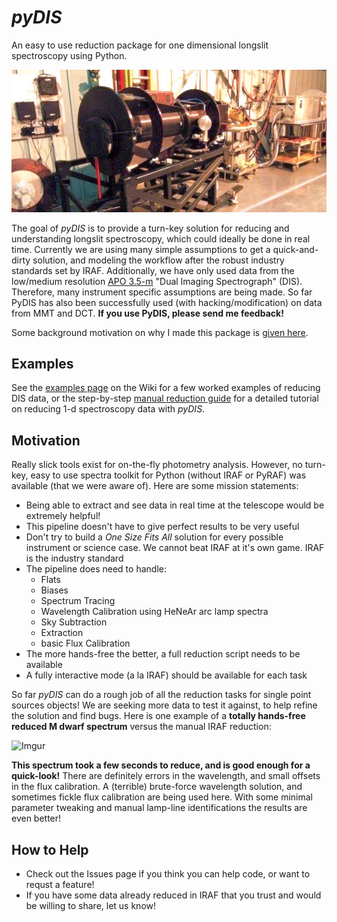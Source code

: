 # *pyDIS*
An easy to use reduction package for one dimensional longslit spectroscopy using Python. 

![](pydis/resources/misc/dis2007.jpg)

The goal of *pyDIS* is to provide a turn-key solution for reducing and understanding longslit spectroscopy, which could ideally be done in real time. Currently we are using many simple assumptions to get a quick-and-dirty solution, and modeling the workflow after the robust industry standards set by IRAF. Additionally, we have only used data from the low/medium resolution [APO 3.5-m](http://www.apo.nmsu.edu) "Dual Imaging Spectrograph" (DIS). Therefore, many instrument specific assumptions are being made. So far PyDIS has also been successfully used (with hacking/modification) on data from MMT and DCT. **If you use PyDIS, please send me feedback!**

Some background motivation on why I made this package is [given here](http://jradavenport.github.io/2015/04/01/spectra.html).


## Examples
See the [examples page](https://github.com/jradavenport/pydis/wiki/Examples) on the Wiki for a few worked examples of reducing DIS data, or the step-by-step [manual reduction guide](https://github.com/jradavenport/pydis/wiki/Manual-Reduction-Guide) for a detailed tutorial on reducing 1-d spectroscopy data with *pyDIS*.


## Motivation
Really slick tools exist for on-the-fly photometry analysis. However, no turn-key, easy to use spectra toolkit for Python (without IRAF or PyRAF) was available (that we were aware of). Here are some mission statements:

- Being able to extract and see data in real time at the telescope would be extremely helpful!
- This pipeline doesn't have to give perfect results to be very useful
- Don't try to build a *One Size Fits All* solution for every possible instrument or science case. We cannot beat IRAF at it's own game. IRAF is the industry standard
- The pipeline does need to handle:
	- Flats 
	- Biases 
	- Spectrum Tracing
	- Wavelength Calibration using HeNeAr arc lamp spectra
	- Sky Subtraction
	- Extraction
	- basic Flux Calibration
- The more hands-free the better, a full reduction script needs to be available
- A fully interactive mode (a la IRAF) should be available for each task

So far *pyDIS* can do a rough job of all the reduction tasks for single point sources objects! We are seeking more data to test it against, to help refine the solution and find bugs. Here is one example of a **totally hands-free reduced M dwarf spectrum** versus the manual IRAF reduction:

![Imgur](http://i.imgur.com/4Y55NZHl.png)

**This spectrum took a few seconds to reduce, and is good enough for a quick-look!** There are definitely errors in the wavelength, and small offsets in the flux calibration. A (terrible) brute-force wavelength solution, and sometimes fickle flux calibration are being used here. With some minimal parameter tweaking and manual lamp-line identifications the results are even better!



## How to Help

- Check out the Issues page if you think you can help code, or want to requst a feature! 
- If you have some data already reduced in IRAF that you trust and would be willing to share, let us know!

